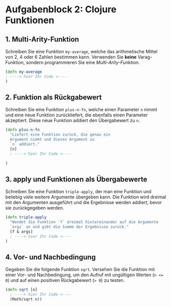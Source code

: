 # Aufgabenblock 2: Clojure Funktionen


## 1. Multi-Arity-Funktion
Schreiben Sie eine Funktion `my-average`, welche das arithmetische Mittel von 2, 4 oder 6 Zahlen bestimmen kann. Verwenden Sie __keine__ Varag-Funktion, sondern programmieren Sie eine _Multi-Arity-Funktion_.

```clojure
(defn my-average
; ----> hier Ihr Code <----
)
```



## 2. Funktion als Rückgabewert
Schreiben Sie eine Funktion `plus-n-fn`, welche einen Parameter `n` nimmt und eine neue Funktion zurückliefert, die ebenfalls einen Parameter akzeptiert. Diese neue Funktion addiert den Übergabewert zu `n`. 

```clojure
(defn plus-n-fn
  "Liefert eine Funktion zurück, die genau ein
  Argument nimmt und dieses Argument zu
  `n` addiert."
  [n]
  ; ----> hier Ihr Code <----
  
)
```



## 3. apply und Funktionen als Übergabewerte
Schreiben Sie eine Funktion `triple-apply`, der man eine Funktion und beliebig viele weitere Argumente übergeben kann. Die Funktion wird dreimal mit den Argumenten ausgeführt und die Ergebnisse werden addiert, bevor sie zurückgegeben werden. 

```clojure
(defn triple-apply
  "Wendet die Funktion `f` dreimal hintereinander auf die Argumente 
  `args` an und gibt die Summe der Ergebnisse zurück."
  [f & args]
  ; ----> hier Ihr Code <----
)
```


## 4. Vor- und Nachbedingung
Gegeben Sie die folgende Funktion `sqrt`. Versehen Sie die Funktion mit einer Vor- und Nachbedingung, um den Aufruf mit ungültigen Werten (`n <= 0`) und auf einen positiven Rückgabewert (`> 0`) zu testen. 

```clojure
(defn sqrt [n]
  ; ----> hier Ihr Code <----
  (Math/sqrt n))
```



